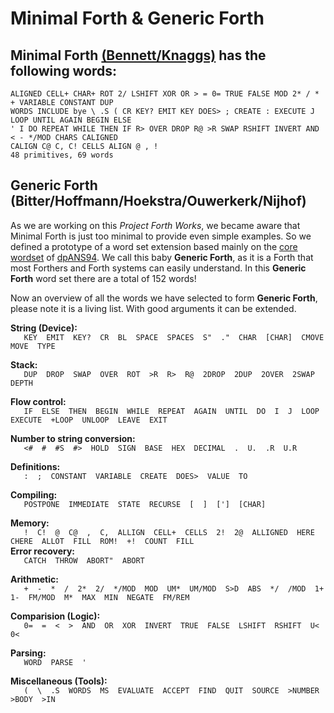 # Minimal Forth & Generic Forth

## Minimal Forth [(Bennett/Knaggs)](http://www.euroforth.org/ef15/papers/knaggs.pdf) has the following words:
 
```
ALIGNED CELL+ CHAR+ ROT 2/ LSHIFT XOR OR > = 0= TRUE FALSE MOD 2* / * + VARIABLE CONSTANT DUP 
WORDS INCLUDE bye \ .S ( CR KEY? EMIT KEY DOES> ; CREATE : EXECUTE J LOOP UNTIL AGAIN BEGIN ELSE 
' I DO REPEAT WHILE THEN IF R> OVER DROP R@ >R SWAP RSHIFT INVERT AND < - */MOD CHARS CALIGNED 
CALIGN C@ C, C! CELLS ALIGN @ , ! 
48 primitives, 69 words
```

## Generic Forth (Bitter/Hoffmann/Hoekstra/Ouwerkerk/Nijhof)

As we are working on this *Project Forth Works*, we became aware that Minimal Forth is just too minimal to provide even simple examples. So we defined a prototype of a word set extension based mainly on the [core wordset](https://www.taygeta.com/forth/dpans6.htm#6.1) of [dpANS94](http://www.openfirmware.info/data/docs/dpans94.pdf). We call this baby **Generic Forth**, as it is a Forth that most Forthers and Forth systems can easily understand.
In this **Generic Forth** word set there are a total of 152 words!

Now an overview of all the words we have selected to form **Generic Forth**, please note it is a living list. With good arguments it can be extended.

**String (Device):**  
`    KEY  EMIT  KEY?  CR  BL  SPACE  SPACES  S"  ."  CHAR  [CHAR]  CMOVE  MOVE  TYPE  `  

**Stack:**  
`    DUP  DROP  SWAP  OVER  ROT  >R  R>  R@  2DROP  2DUP  2OVER  2SWAP  DEPTH  `  

**Flow control:**  
`    IF  ELSE  THEN  BEGIN  WHILE  REPEAT  AGAIN  UNTIL  DO  I  J  LOOP  EXECUTE  +LOOP  UNLOOP  LEAVE  EXIT  `  

**Number to string conversion:**  
`    <#  #  #S  #>  HOLD  SIGN  BASE  HEX  DECIMAL  .  U.  .R  U.R  `  

**Definitions:**  
`    :  ;  CONSTANT  VARIABLE  CREATE  DOES>  VALUE  TO  `  

**Compiling:**  
`    POSTPONE  IMMEDIATE  STATE  RECURSE  [  ]  [']  [CHAR]  `  

**Memory:**  
`    !  C!  @  C@  ,  C,  ALLIGN  CELL+  CELLS  2!  2@  ALLIGNED  HERE  CHERE  ALLOT  FILL  ROM!  +!  COUNT  FILL  `  
**Error recovery:**  
`    CATCH  THROW  ABORT"  ABORT  `  

**Arithmetic:**  
`    +  -  *  /  2*  2/  */MOD  MOD  UM*  UM/MOD  S>D  ABS  */  /MOD  1+  1-  FM/MOD  M*  MAX  MIN  NEGATE  FM/REM  `  

**Comparision (Logic):**  
`    0=  =  <  >  AND  OR  XOR  INVERT  TRUE  FALSE  LSHIFT  RSHIFT  U<  0<  `  

**Parsing:**  
`    WORD  PARSE  '  `  

**Miscellaneous (Tools):**  
`    (  \  .S  WORDS  MS  EVALUATE  ACCEPT  FIND  QUIT  SOURCE  >NUMBER  >BODY  >IN  `  
